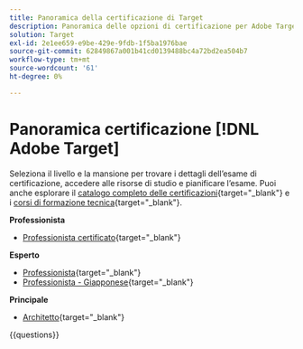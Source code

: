 ```yaml
---
title: Panoramica della certificazione di Target
description: Panoramica delle opzioni di certificazione per Adobe Target
solution: Target
exl-id: 2e1ee659-e9be-429e-9fdb-1f5ba1976bae
source-git-commit: 62849867a001b41cd0139488bc4a72bd2ea504b7
workflow-type: tm+mt
source-wordcount: '61'
ht-degree: 0%

---
```


# Panoramica certificazione [!DNL Adobe Target]

Seleziona il livello e la mansione per trovare i dettagli dell’esame di certificazione, accedere alle risorse di studio e pianificare l’esame. Puoi anche esplorare il [catalogo completo delle certificazioni](https://certification.adobe.com/certifications){target="_blank"} e i [corsi di formazione tecnica](https://certification.adobe.com/courses/?/courses){target="_blank"}.

**Professionista**

* [Professionista certificato](https://certification.adobe.com/certification/target-business-practitioner-professional){target="_blank"} <!--AD0-E408-->

**Esperto**

* [Professionista](https://certification.adobe.com/certification/target-business-practitioner-expert){target="_blank"} <!--AD0-E406-->
* [Professionista - Giapponese](https://certification.adobe.com/certification/target-business-practitioner-expert){target="_blank"} <!--AD0-E406-J-->

**Principale**

* [Architetto](https://certification.adobe.com/certification/target-architect-master){target="_blank"} <!--AD0-E409-->

{{questions}}

